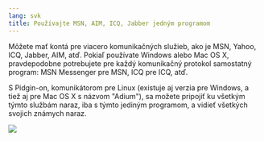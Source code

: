```yaml
---
lang: svk
title: Používajte MSN, AIM, ICQ, Jabber jedným programom
---
```


Môžete mať kontá pre viacero komunikačných služieb, ako je 
MSN, Yahoo, ICQ, Jabber, AIM, atď. Pokiaľ používate Windows alebo Mac OS X, pravdepodobne potrebujete pre každý komunikačný protokol samostatný program: MSN 
Messenger pre MSN, ICQ pre ICQ, atď.

S Pidgin-on, komunikátorom pre Linux (existuje aj verzia pre Windows, a tiež aj pre Mac OS X s názvom "Adium"), sa možete pripojiť ku všetkým týmto službám naraz, iba s týmto jediným programom, a vidieť všetkých svojich známych naraz.

<img src="Images/gaim_im_services.png" />

  

